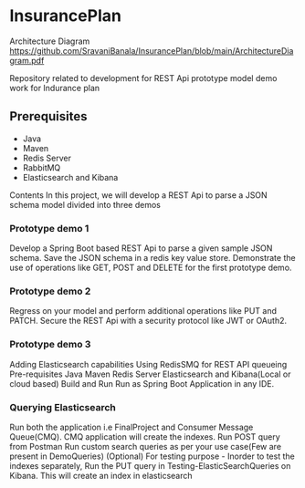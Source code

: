 # InsurancePlan
Architecture Diagram
https://github.com/SravaniBanala/InsurancePlan/blob/main/ArchitectureDiagram.pdf

Repository related to development for REST Api prototype model demo work for Indurance plan

## Prerequisites

- Java
- Maven
- Redis Server
- RabbitMQ
- Elasticsearch and Kibana

Contents In this project, we will develop a REST Api to parse a JSON schema model divided into three demos

### Prototype demo 1 
Develop a Spring Boot based REST Api to parse a given sample JSON schema. Save the JSON schema in a redis key value store. Demonstrate the use of operations like GET, POST and DELETE for the first prototype demo. 

### Prototype demo 2 
Regress on your model and perform additional operations like PUT and PATCH. Secure the REST Api with a security protocol like JWT or OAuth2. 

### Prototype demo 3 
Adding Elasticsearch capabilities Using RedisSMQ for REST API queueing Pre-requisites Java Maven Redis Server Elasticsearch and Kibana(Local or cloud based) Build and Run Run as Spring Boot Application in any IDE.

### Querying Elasticsearch 
Run both the application i.e FinalProject and Consumer Message Queue(CMQ). CMQ application will create the indexes. Run POST query from Postman Run custom search queries as per your use case(Few are present in DemoQueries) (Optional) For testing purpose - Inorder to test the indexes separately, Run the PUT query in Testing-ElasticSearchQueries on Kibana. This will create an index in elasticsearch
